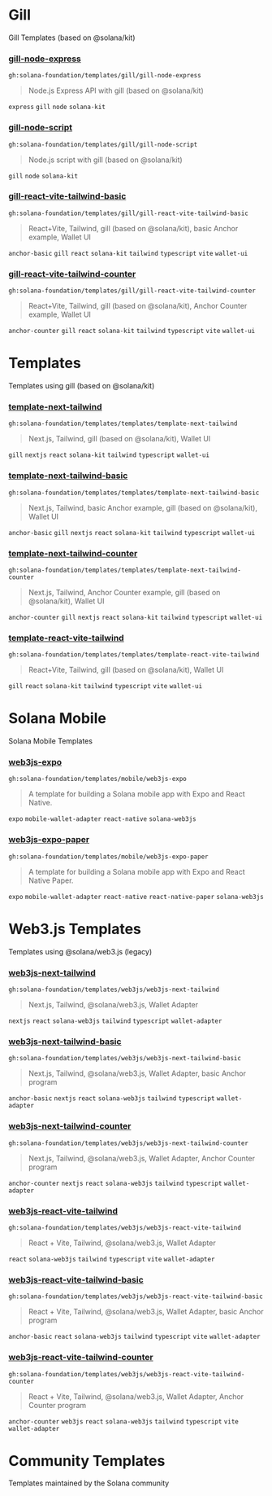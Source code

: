 # Gill

Gill Templates (based on @solana/kit)

### [gill-node-express](gill/gill-node-express)

`gh:solana-foundation/templates/gill/gill-node-express`

> Node.js Express API with gill (based on @solana/kit)

`express` `gill` `node` `solana-kit`

### [gill-node-script](gill/gill-node-script)

`gh:solana-foundation/templates/gill/gill-node-script`

> Node.js script with gill (based on @solana/kit)

`gill` `node` `solana-kit`

### [gill-react-vite-tailwind-basic](gill/gill-react-vite-tailwind-basic)

`gh:solana-foundation/templates/gill/gill-react-vite-tailwind-basic`

> React+Vite, Tailwind, gill (based on @solana/kit), basic Anchor example, Wallet UI

`anchor-basic` `gill` `react` `solana-kit` `tailwind` `typescript` `vite` `wallet-ui`

### [gill-react-vite-tailwind-counter](gill/gill-react-vite-tailwind-counter)

`gh:solana-foundation/templates/gill/gill-react-vite-tailwind-counter`

> React+Vite, Tailwind, gill (based on @solana/kit), Anchor Counter example, Wallet UI

`anchor-counter` `gill` `react` `solana-kit` `tailwind` `typescript` `vite` `wallet-ui`

# Templates

Templates using gill (based on @solana/kit)

### [template-next-tailwind](templates/template-next-tailwind)

`gh:solana-foundation/templates/templates/template-next-tailwind`

> Next.js, Tailwind, gill (based on @solana/kit), Wallet UI

`gill` `nextjs` `react` `solana-kit` `tailwind` `typescript` `wallet-ui`

### [template-next-tailwind-basic](templates/template-next-tailwind-basic)

`gh:solana-foundation/templates/templates/template-next-tailwind-basic`

> Next.js, Tailwind, basic Anchor example, gill (based on @solana/kit), Wallet UI

`anchor-basic` `gill` `nextjs` `react` `solana-kit` `tailwind` `typescript` `wallet-ui`

### [template-next-tailwind-counter](templates/template-next-tailwind-counter)

`gh:solana-foundation/templates/templates/template-next-tailwind-counter`

> Next.js, Tailwind, Anchor Counter example, gill (based on @solana/kit), Wallet UI

`anchor-counter` `gill` `nextjs` `react` `solana-kit` `tailwind` `typescript` `wallet-ui`

### [template-react-vite-tailwind](templates/template-react-vite-tailwind)

`gh:solana-foundation/templates/templates/template-react-vite-tailwind`

> React+Vite, Tailwind, gill (based on @solana/kit), Wallet UI

`gill` `react` `solana-kit` `tailwind` `typescript` `vite` `wallet-ui`

# Solana Mobile

Solana Mobile Templates

### [web3js-expo](mobile/web3js-expo)

`gh:solana-foundation/templates/mobile/web3js-expo`

> A template for building a Solana mobile app with Expo and React Native.

`expo` `mobile-wallet-adapter` `react-native` `solana-web3js`

### [web3js-expo-paper](mobile/web3js-expo-paper)

`gh:solana-foundation/templates/mobile/web3js-expo-paper`

> A template for building a Solana mobile app with Expo and React Native Paper.

`expo` `mobile-wallet-adapter` `react-native` `react-native-paper` `solana-web3js`

# Web3.js Templates

Templates using @solana/web3.js (legacy)

### [web3js-next-tailwind](web3js/web3js-next-tailwind)

`gh:solana-foundation/templates/web3js/web3js-next-tailwind`

> Next.js, Tailwind, @solana/web3.js, Wallet Adapter

`nextjs` `react` `solana-web3js` `tailwind` `typescript` `wallet-adapter`

### [web3js-next-tailwind-basic](web3js/web3js-next-tailwind-basic)

`gh:solana-foundation/templates/web3js/web3js-next-tailwind-basic`

> Next.js, Tailwind, @solana/web3.js, Wallet Adapter, basic Anchor program

`anchor-basic` `nextjs` `react` `solana-web3js` `tailwind` `typescript` `wallet-adapter`

### [web3js-next-tailwind-counter](web3js/web3js-next-tailwind-counter)

`gh:solana-foundation/templates/web3js/web3js-next-tailwind-counter`

> Next.js, Tailwind, @solana/web3.js, Wallet Adapter, Anchor Counter program

`anchor-counter` `nextjs` `react` `solana-web3js` `tailwind` `typescript` `wallet-adapter`

### [web3js-react-vite-tailwind](web3js/web3js-react-vite-tailwind)

`gh:solana-foundation/templates/web3js/web3js-react-vite-tailwind`

> React + Vite, Tailwind, @solana/web3.js, Wallet Adapter

`react` `solana-web3js` `tailwind` `typescript` `vite` `wallet-adapter`

### [web3js-react-vite-tailwind-basic](web3js/web3js-react-vite-tailwind-basic)

`gh:solana-foundation/templates/web3js/web3js-react-vite-tailwind-basic`

> React + Vite, Tailwind, @solana/web3.js, Wallet Adapter, basic Anchor program

`anchor-basic` `react` `solana-web3js` `tailwind` `typescript` `vite` `wallet-adapter`

### [web3js-react-vite-tailwind-counter](web3js/web3js-react-vite-tailwind-counter)

`gh:solana-foundation/templates/web3js/web3js-react-vite-tailwind-counter`

> React + Vite, Tailwind, @solana/web3.js, Wallet Adapter, Anchor Counter program

`anchor-counter` `web3js` `react` `solana-web3js` `tailwind` `typescript` `vite` `wallet-adapter`

# Community Templates

Templates maintained by the Solana community
